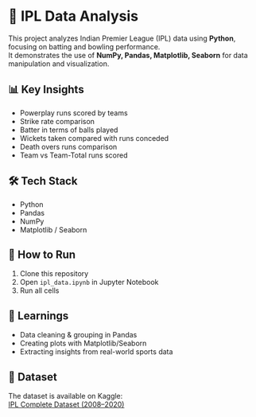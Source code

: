# 🏏 IPL Data Analysis

This project analyzes Indian Premier League (IPL) data using **Python**, focusing on batting and bowling performance.  
It demonstrates the use of **NumPy, Pandas, Matplotlib, Seaborn** for data manipulation and visualization.  

## 📊 Key Insights
- Powerplay runs scored by teams
- Strike rate comparison
- Batter in terms of balls played
- Wickets taken compared with runs conceded
- Death overs runs comparison
- Team vs Team-Total runs scored

## 🛠️ Tech Stack
- Python  
- Pandas  
- NumPy  
- Matplotlib / Seaborn  

## 🚀 How to Run
1. Clone this repository  
2. Open `ipl_data.ipynb` in Jupyter Notebook  
3. Run all cells  

## 📖 Learnings
- Data cleaning & grouping in Pandas  
- Creating plots with Matplotlib/Seaborn  
- Extracting insights from real-world sports data  

## 📂 Dataset
The dataset is available on Kaggle:  
[IPL Complete Dataset (2008–2020)](https://www.kaggle.com/datasets/patrickb1912/ipl-complete-dataset-20082020)  
